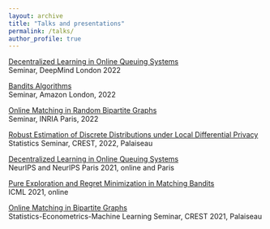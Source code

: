 ```yaml
---
layout: archive
title: "Talks and presentations"
permalink: /talks/
author_profile: true
---
```



[Decentralized Learning in Online Queuing Systems](/files/Queuing_Neurips_talk.pdf) <br/>
Seminar, DeepMind London 2022

[Bandits Algorithms](/files/Bandits_AMAZON_talk.pdf) <br/>
Seminar, Amazon London, 2022

[Online Matching in Random Bipartite Graphs](/files/Online_Matching_INRIA_talk.pdf)<br/>
Seminar, INRIA Paris, 2022


[Robust Estimation of Discrete Distributions under Local Differential Privacy](/files/Private_and_Robust_CREST_talk.pdf) <br/>
Statistics Seminar, CREST, 2022, Palaiseau
 

[Decentralized Learning in Online Queuing Systems](/files/Queuing_Neurips_talk.pdf) <br/>
NeurIPS and NeurIPS Paris 2021, online and Paris

[Pure Exploration and Regret Minimization in Matching Bandits](/files/Matching_bandits_ICML_talk.pdf)<br/>
ICML 2021, online


[Online Matching in Bipartite Graphs](/files/Matching_s_quentiel_dans_les_graphes_al_atoires(2).pdf) <br/>
Statistics-Econometrics-Machine Learning Seminar, CREST 2021, Palaiseau
 
